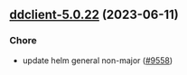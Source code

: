 

## [ddclient-5.0.22](https://github.com/truecharts/charts/compare/ddclient-5.0.21...ddclient-5.0.22) (2023-06-11)

### Chore

- update helm general non-major ([#9558](https://github.com/truecharts/charts/issues/9558))
  
  